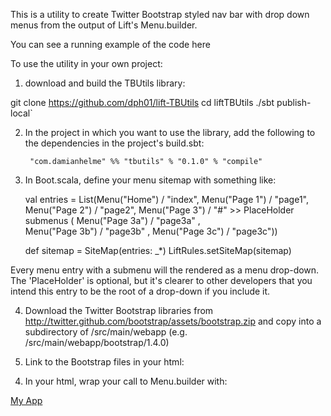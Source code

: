 This is a utility to create Twitter Bootstrap styled nav bar with drop down menus from the output of Lift's Menu.builder.

You can see a running example of the code here <TBC>

To use the utility in your own project:

1. download and build the TBUtils library:

  git clone https://github.com/dph01/lift-TBUtils
  cd liftTBUtils
  ./sbt publish-local`

2. In the project in which you want to use the library, add the following to the dependencies in the project's build.sbt:

        "com.damianhelme" %% "tbutils" % "0.1.0" % "compile"

3. In Boot.scala, define your menu sitemap with something like:

    val entries = List(Menu("Home") / "index",
         Menu("Page 1") / "page1",
         Menu("Page 2") / "page2",
         Menu("Page 3") / "#"  >> PlaceHolder submenus (
             Menu("Page 3a") / "page3a" ,  
             Menu("Page 3b") / "page3b" ,
             Menu("Page 3c") / "page3c"))
        
    def sitemap = SiteMap(entries: _*)
    LiftRules.setSiteMap(sitemap)

Every menu entry with a submenu will the rendered as a menu drop-down. The 'PlaceHolder' is optional, but it's clearer to
other developers that you intend this entry to be the root of a drop-down if you include it.

4) Download the Twitter Bootstrap libraries from http://twitter.github.com/bootstrap/assets/bootstrap.zip and copy into 
a subdirectory of /src/main/webapp (e.g. /src/main/webapp/bootstrap/1.4.0)

5) Link to the Bootstrap files in your html:
<link rel="stylesheet" type="text/css" href="/bootstrap/1.4.0/bootstrap.css">
<script id="bootstrap-dropdown" src="/bootstrap/1.4.0/js/bootstrap-dropdown.js" type="text/javascript"></script>


4) In your html, wrap your call to Menu.builder with: 
  <div class="topbar">
    <div class="fill">
      <div class="container">
        <a class="brand" href="/">My App</a> 
        <span class="lift:TBNav.menuToTBNav?eager_eval=true"> 
          <span data-lift="lift:Menu.builder?top:class=nav;li_item:class=active;linkToSelf=true;expandAll=true"></span>
        </span>
      </div>
    </div>
  </div>




